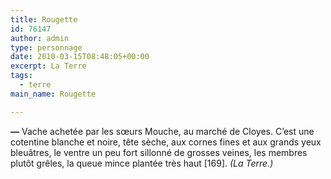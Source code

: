 ```yaml
---
title: Rougette
id: 76147
author: admin
type: personnage
date: 2010-03-15T08:48:05+00:00
excerpt: La Terre
tags:
  - terre
main_name: Rougette

---
```

**—** Vache achetée par les sœurs Mouche, au marché de Cloyes. C&rsquo;est une cotentine blanche et noire, tête sèche, aux cornes fines et aux grands yeux bleuâtres, le ventre un peu fort sillonné de grosses veines, les membres plutôt grêles, la queue mince plantée très haut [169]. _(La Terre.)_
